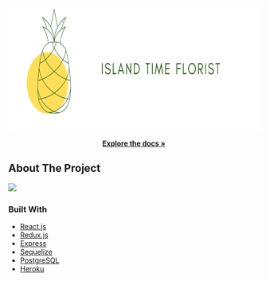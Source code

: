<!-- PROJECT LOGO -->
<br />
<div align="center">
  <a href="https://github.com/fsedd/Island-Time-Florist">
    <img src="/public/Media/logo.png" alt="Logo" width="700" height="250">
  </a>

  <p align="center">
    <a href="https://github.com/fseddo/Island-Time-Florist"><strong>Explore the docs »</strong></a>
    <br />
  </p>
</div>



<!-- ABOUT THE PROJECT -->
## About The Project

<div>
  <a href="https://island-time-florist.herokuapp.com"><img src = "https://f.ipv7.sh/qxqqpd.png"></a>
</div>


### Built With

* [React.js](https://reactjs.org/)
* [Redux.js](https://redux.js.org/)
* [Express](https://expressjs.com/)
* [Sequelize](https://sequelize.org/)
* [PostgreSQL](https://www.postgresql.org/)
* [Heroku](https://heroku.com)
